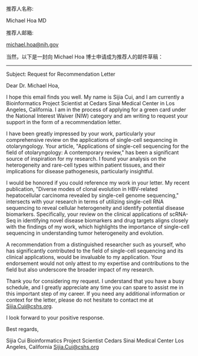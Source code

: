 推荐人名称:


Michael Hoa MD

推荐人邮箱:

michael.hoa@nih.gov


当然，以下是一封向 Michael Hoa 博士申请成为推荐人的邮件草稿：

---

Subject: Request for Recommendation Letter

Dear Dr. Michael Hoa,

I hope this email finds you well. My name is Sijia Cui, and I am currently a Bioinformatics Project Scientist at Cedars Sinai Medical Center in Los Angeles, California. I am in the process of applying for a green card under the National Interest Waiver (NIW) category and am writing to request your support in the form of a recommendation letter.

I have been greatly impressed by your work, particularly your comprehensive review on the applications of single-cell sequencing in otolaryngology. Your article, "Applications of single-cell sequencing for the field of otolaryngology: A contemporary review," has been a significant source of inspiration for my research. I found your analysis on the heterogeneity and rare-cell types within patient tissues, and their implications for disease pathogenesis, particularly insightful.

I would be honored if you could reference my work in your letter. My recent publication, "Diverse modes of clonal evolution in HBV-related hepatocellular carcinoma revealed by single-cell genome sequencing," intersects with your research in terms of utilizing single-cell RNA sequencing to reveal cellular heterogeneity and identify potential disease biomarkers. Specifically, your review on the clinical applications of scRNA-Seq in identifying novel disease biomarkers and drug targets aligns closely with the findings of my work, which highlights the importance of single-cell sequencing in understanding tumor heterogeneity and evolution.

A recommendation from a distinguished researcher such as yourself, who has significantly contributed to the field of single-cell sequencing and its clinical applications, would be invaluable to my application. Your endorsement would not only attest to my expertise and contributions to the field but also underscore the broader impact of my research.

Thank you for considering my request. I understand that you have a busy schedule, and I greatly appreciate any time you can spare to assist me in this important step of my career. If you need any additional information or context for the letter, please do not hesitate to contact me at Sijia.Cui@cshs.org.

I look forward to your positive response.

Best regards,

Sijia Cui
Bioinformatics Project Scientist
Cedars Sinai Medical Center
Los Angeles, California
Sijia.Cui@cshs.org

